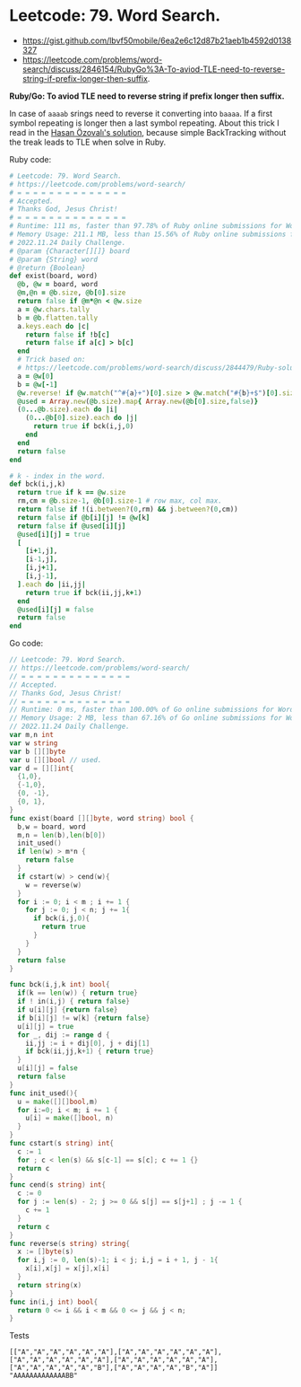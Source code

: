 # Leetcode: 79. Word Search.

- https://gist.github.com/lbvf50mobile/6ea2e6c12d87b21aeb1b4592d0138327
- https://leetcode.com/problems/word-search/discuss/2846154/RubyGo%3A-To-aviod-TLE-need-to-reverse-string-if-prefix-longer-then-suffix.

**Ruby/Go: To aviod TLE need to reverse string if prefix longer then suffix.**

In case of `aaaab` srings need to reverse it converting into `baaaa`.  If a first symbol repeating is longer then a last symbol repeating.
About this trick I read in the [Hasan Özovalı's solution](https://leetcode.com/problems/word-search/discuss/2844479/ruby-solution), because simple BackTracking without the treak leads to TLE when solve in Ruby.

Ruby code:
```Ruby
# Leetcode: 79. Word Search.
# https://leetcode.com/problems/word-search/
# = = = = = = = = = = = = = =
# Accepted.
# Thanks God, Jesus Christ!
# = = = = = = = = = = = = = =
# Runtime: 111 ms, faster than 97.78% of Ruby online submissions for Word Search.
# Memory Usage: 211.1 MB, less than 15.56% of Ruby online submissions for Word Search.
# 2022.11.24 Daily Challenge.
# @param {Character[][]} board
# @param {String} word
# @return {Boolean}
def exist(board, word)
  @b, @w = board, word
  @m,@n = @b.size, @b[0].size
  return false if @m*@n < @w.size
  a = @w.chars.tally
  b = @b.flatten.tally
  a.keys.each do |c|
    return false if !b[c]
    return false if a[c] > b[c]
  end
  # Trick based on:
  # https://leetcode.com/problems/word-search/discuss/2844479/Ruby-solution
  a = @w[0]
  b = @w[-1]
  @w.reverse! if @w.match("^#{a}+")[0].size > @w.match("#{b}+$")[0].size
  @used = Array.new(@b.size).map{ Array.new(@b[0].size,false)}
  (0...@b.size).each do |i|
    (0...@b[0].size).each do |j|
      return true if bck(i,j,0)
    end
  end
  return false
end

# k - index in the word.
def bck(i,j,k)
  return true if k == @w.size
  rm,cm = @b.size-1, @b[0].size-1 # row max, col max.
  return false if !(i.between?(0,rm) && j.between?(0,cm))
  return false if @b[i][j] != @w[k]
  return false if @used[i][j]
  @used[i][j] = true
  [
    [i+1,j],
    [i-1,j],
    [i,j+1],
    [i,j-1],
  ].each do |ii,jj|
    return true if bck(ii,jj,k+1)
  end
  @used[i][j] = false
  return false
end

```

Go code:
```Go
// Leetcode: 79. Word Search.
// https://leetcode.com/problems/word-search/
// = = = = = = = = = = = = = =
// Accepted.
// Thanks God, Jesus Christ!
// = = = = = = = = = = = = = =
// Runtime: 0 ms, faster than 100.00% of Go online submissions for Word Search.
// Memory Usage: 2 MB, less than 67.16% of Go online submissions for Word Search.
// 2022.11.24 Daily Challenge.
var m,n int
var w string
var b [][]byte
var u [][]bool // used.
var d = [][]int{
  {1,0},
  {-1,0},
  {0, -1},
  {0, 1},
}
func exist(board [][]byte, word string) bool {
  b,w = board, word
  m,n = len(b),len(b[0])
  init_used()
  if len(w) > m*n {
    return false
  }
  if cstart(w) > cend(w){
    w = reverse(w)
  }
  for i := 0; i < m ; i += 1 {
    for j := 0; j < n; j += 1{
      if bck(i,j,0){
        return true
      }
    }
  }
  return false
}

func bck(i,j,k int) bool{
  if(k == len(w)) { return true}
  if ! in(i,j) { return false}
  if u[i][j] {return false}
  if b[i][j] != w[k] {return false}
  u[i][j] = true
  for _, dij := range d {
    ii,jj := i + dij[0], j + dij[1]
    if bck(ii,jj,k+1) { return true} 
  }
  u[i][j] = false
  return false
}
func init_used(){
  u = make([][]bool,m)
  for i:=0; i < m; i += 1 {
    u[i] = make([]bool, n)
  }
}
func cstart(s string) int{
  c := 1
  for ; c < len(s) && s[c-1] == s[c]; c += 1 {}
  return c
}
func cend(s string) int{
  c := 0
  for j := len(s) - 2; j >= 0 && s[j] == s[j+1] ; j -= 1 {
    c += 1
  }
  return c
}
func reverse(s string) string{
  x := []byte(s)
  for i,j := 0, len(s)-1; i < j; i,j = i + 1, j - 1{
    x[i],x[j] = x[j],x[i]
  }
  return string(x)
}
func in(i,j int) bool{
  return 0 <= i && i < m && 0 <= j && j < n;
}
```

Tests
```
[["A","A","A","A","A","A"],["A","A","A","A","A","A"],["A","A","A","A","A","A"],["A","A","A","A","A","A"],["A","A","A","A","A","B"],["A","A","A","A","B","A"]]
"AAAAAAAAAAAAABB"
```

